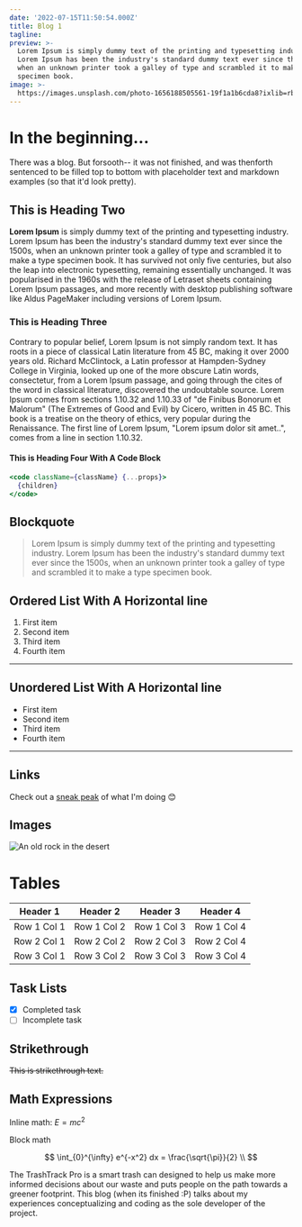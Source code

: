 ```yaml
---
date: '2022-07-15T11:50:54.000Z'
title: Blog 1
tagline:
preview: >-
  Lorem Ipsum is simply dummy text of the printing and typesetting industry.
  Lorem Ipsum has been the industry's standard dummy text ever since the 1500s,
  when an unknown printer took a galley of type and scrambled it to make a type
  specimen book.
image: >-
  https://images.unsplash.com/photo-1656188505561-19f1a1b6cda8?ixlib=rb-1.2.1&ixid=MnwxMjA3fDB8MHxwaG90by1wYWdlfHx8fGVufDB8fHx8&auto=format&fit=crop&w=1632&q=80
---
```


# In the beginning...
There was a blog. But forsooth-- it was not finished, and was thenforth sentenced to be filled top to bottom with placeholder text and markdown examples (so that it'd look pretty).

## This is Heading Two

**Lorem Ipsum** is simply dummy text of the printing and typesetting industry. Lorem Ipsum has been the industry's standard dummy text ever since the 1500s, when an unknown printer took a galley of type and scrambled it to make a type specimen book. It has survived not only five centuries, but also the leap into electronic typesetting, remaining essentially unchanged. It was popularised in the 1960s with the release of Letraset sheets containing Lorem Ipsum passages, and more recently with desktop publishing software like Aldus PageMaker including versions of Lorem Ipsum.

### This is Heading Three

Contrary to popular belief, Lorem Ipsum is not simply random text. It has roots in a piece of classical Latin literature from 45 BC, making it over 2000 years old. Richard McClintock, a Latin professor at Hampden-Sydney College in Virginia, looked up one of the more obscure Latin words, consectetur, from a Lorem Ipsum passage, and going through the cites of the word in classical literature, discovered the undoubtable source. Lorem Ipsum comes from sections 1.10.32 and 1.10.33 of "de Finibus Bonorum et Malorum" (The Extremes of Good and Evil) by Cicero, written in 45 BC. This book is a treatise on the theory of ethics, very popular during the Renaissance. The first line of Lorem Ipsum, "Lorem ipsum dolor sit amet..", comes from a line in section 1.10.32.

#### This is Heading Four With A Code Block

```jsx
<code className={className} {...props}>
  {children}
</code>
```

## Blockquote

> Lorem Ipsum is simply dummy text of the printing and typesetting industry. Lorem Ipsum has been the industry's standard dummy text ever since the 1500s, when an unknown printer took a galley of type and scrambled it to make a type specimen book.

## Ordered List With A Horizontal line

1. First item
2. Second item
3. Third item
4. Fourth item

---

## Unordered List With A Horizontal line

- First item
- Second item
- Third item
- Fourth item

---

## Links

Check out a [sneak peak](https://www.youtube.com/watch?v=dQw4w9WgXcQ) of what I'm doing 😊

## Images

![An old rock in the desert](https://images.unsplash.com/photo-1654475677192-2d869348bb4c?ixlib=rb-1.2.1&ixid=MnwxMjA3fDB8MHxwaG90by1wYWdlfHx8fGVufDB8fHx8&auto=format&fit=crop&w=1170&q=80)


# Tables

| Header 1 | Header 2 | Header 3 | Header 4 |
|----------|----------|----------|----------
| Row 1 Col 1 | Row 1 Col 2 | Row 1 Col 3 | Row 1 Col 4 |
| Row 2 Col 1 | Row 2 Col 2 | Row 2 Col 3 | Row 2 Col 4 |
| Row 3 Col 1 | Row 3 Col 2 | Row 3 Col 3 | Row 3 Col 4 |

## Task Lists
- [x] Completed task
- [ ] Incomplete task

## Strikethrough

~~This is strikethrough text.~~

## Math Expressions

Inline math: $E=mc^2$

Block math

$$
\int_{0}^{\infty} e^{-x^2} dx = \frac{\sqrt{\pi}}{2} \\
$$

The TrashTrack Pro is a smart trash can designed to help us make more informed
decisions about our waste and puts people on the path towards a greener
footprint. This blog (when its finished :P) talks about my experiences
conceptualizing and coding as the sole developer of the project. 